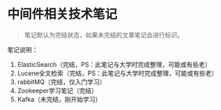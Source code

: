 # 中间件相关技术笔记

> 笔记默认为完结状态，如果未完结的文章笔记会进行标识。
>

笔记说明：

1. ElasticSearch（完结，PS：此笔记与大学时完成整理，可能或有些老）
1. Lucene全文检索（完结，PS：此笔记与大学时完成整理，可能或有些老）
1. rabbitMQ（完结，仅入门学习）
1. Zookeeper学习笔记（完结）
1. Kafka（未完结，刚开始学习）
